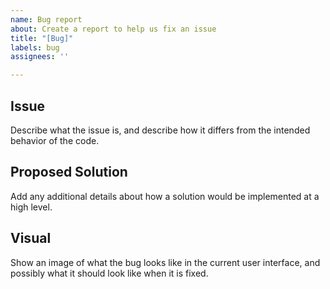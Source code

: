 ```yaml
---
name: Bug report
about: Create a report to help us fix an issue
title: "[Bug]"
labels: bug
assignees: ''

---
```


## Issue
Describe what the issue is, and describe how it differs from the intended behavior of the code.

## Proposed Solution
Add any additional details about how a solution would be implemented at a high level.

## Visual
Show an image of what the bug looks like in the current user interface, and possibly what it should look like when it is fixed.
